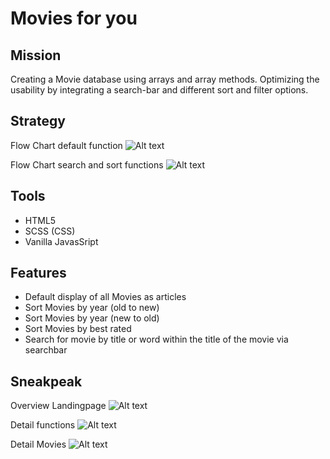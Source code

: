 # Movies for you

## Mission

Creating a Movie database using arrays and array methods. Optimizing the usability by integrating a search-bar and different sort and filter options.

## Strategy

Flow Chart default function
![Alt text](../30_Projekt-Movies/assets/images/Bildschirm­foto%202023-11-06%20um%2009.39.38.png?raw=true "Flow Chart default function")

Flow Chart search and sort functions
![Alt text](../30_Projekt-Movies/assets/images/Bildschirm­foto%202023-11-06%20um%2009.39.57.png?raw=true "Flow Chart search and sort functions")

## Tools

- HTML5
- SCSS (CSS)
- Vanilla JavasSript

## Features

- Default display of all Movies as articles
- Sort Movies by year (old to new)
- Sort Movies by year (new to old)
- Sort Movies by best rated
- Search for movie by title or word within the title of the movie via searchbar

## Sneakpeak

Overview Landingpage
![Alt text](../30_Projekt-Movies/assets/images/Bildschirm­foto%202023-11-06%20um%2009.51.48.png "Overview Landingpage")

Detail functions
![Alt text](../30_Projekt-Movies/assets/images/Bildschirm­foto%202023-11-06%20um%2009.49.30.png "Detail functions")

Detail Movies
![Alt text](../30_Projekt-Movies/assets/images/Bildschirm­foto%202023-11-06%20um%2009.52.04.png "Detail functions")
